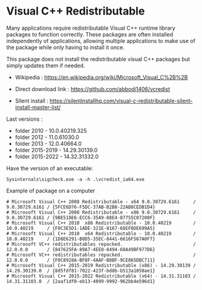 # Visual C++ Redistributable

Many applications require redistributable Visual C++ runtime library packages to function correctly.
These packages are often installed independently of applications,
allowing multiple applications to make use of the package while only having to install it once. 

This package does not install the redistributable visual C++ packages but simply updates them if needed.

* Wikipedia : https://en.wikipedia.org/wiki/Microsoft_Visual_C%2B%2B

* Direct download link : https://github.com/abbodi1406/vcredist
* Silent install : https://silentinstallhq.com/visual-c-redistributable-silent-install-master-list/

Last versions :
* folder 2010 - 10.0.40219.325
* folder 2012 - 11.0.61030.0
* folder 2013 - 12.0.40664.0
* folder 2015-2019 - 14.29.30139.0
* folder 2015-2022 - 14.32.31332.0

Have the version of an executable:
```
Sysinternals\sigcheck.exe -a -h .\vcredist_ia64.exe
```

Example of package on a computer
```
# Microsoft Visual C++ 2008 Redistributable - x64 9.0.30729.6161     / 9.0.30729.6161 / {5FCE6D76-F5DC-37AB-B2B8-22AB8CEDB1D4}
# Microsoft Visual C++ 2008 Redistributable - x86 9.0.30729.6161     / 9.0.30729.6161 / {9BE518E6-ECC6-35A9-88E4-87755C07200F}
# Microsoft Visual C++ 2010  x86 Redistributable - 10.0.40219        / 10.0.40219     / {F0C3E5D1-1ADE-321E-8167-68EF0DE699A5}
# Microsoft Visual C++ 2010  x64 Redistributable - 10.0.40219        / 10.0.40219     / {1D8E6291-B0D5-35EC-8441-6616F567A0F7}
# Microsoft VC++ redistributables repacked.                          / 12.0.0.0       / {847625FA-89A7-4EE0-8494-68A49BF977D6}
# Microsoft VC++ redistributables repacked.                          / 12.0.0.0       / {F0C8928A-BF8F-4AAF-B8BF-9CE865DBC711}
# Microsoft Visual C++ 2015-2019 Redistributable (x86) - 14.29.30139 / 14.29.30139.0  / {8d5fdf81-7022-423f-bd8b-b513a1050ae1}
# Microsoft Visual C++ 2015-2022 Redistributable (x64) - 14.31.31103 / 14.31.31103.0  / {2aaf1df0-eb13-4099-9992-962bb4e596d1}
```
